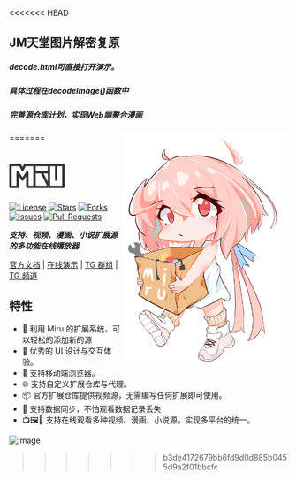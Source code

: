 <<<<<<< HEAD
## JM天堂图片解密复原

##### decode.html可直接打开演示。

##### 具体过程在decodeImage()函数中

#### 

##### 完善源仓库计划，实现Web端聚合漫画
=======
<img align="right" width="300" src="./public/miru.png" alt="Miru 看板娘"/>

# <img src="./public/logo.svg" width="100">

[![License](https://img.shields.io/github/license/miru-project/miru-next)](https://github.com/miru-project/miru-next/blob/main/LICENSE)
[![Stars](https://img.shields.io/github/stars/miru-project/miru-next)](https://github.com/miru-project/miru-next/stargazers)
[![Forks](https://img.shields.io/github/forks/miru-project/miru-next)](https://github.com/miru-project/miru-next/network/members)
[![Issues](https://img.shields.io/github/issues/miru-project/miru-next)](https://github.com/miru-project/miru-next/issues)
[![Pull Requests](https://img.shields.io/github/issues-pr/miru-project/miru-next)](https://github.com/miru-project/miru-next/pulls)

***支持、视频、漫画、小说扩展源的多功能在线播放器***

[官方文档](https://miru.js.org) | [在线演示](https://miru.0u0.ren) | [TG 群组](https://t.me/MiruChat) | [TG 频道](https://t.me/MiruChannel)

## 特性

-   🎉 利用 Miru 的扩展系统，可以轻松的添加新的源
-   🦋 优秀的 UI 设计与交互体验。
-   📱 支持移动端浏览器。
-   🌐 支持自定义扩展仓库与代理。
-   📦 官方扩展仓库提供视频源，无需编写任何扩展即可使用。
-   💾 支持数据同步，不怕观看数据记录丢失
-   📺🖼️📄 支持在线观看多种视频、漫画、小说源，实现多平台的统一。

![image](https://user-images.githubusercontent.com/44718819/230914961-09c730d3-6ef2-4c16-8811-e225574d8b62.png)


>>>>>>> b3de4172679bb6fd9d0d885b0455d9a2f01bbcfc
